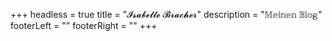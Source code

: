 +++
headless = true
title = "𝓘𝓼𝓪𝓫𝓮𝓵𝓵𝓮 𝓑𝓻𝓪𝓬𝓱𝓮𝓻"
description = "𝕄𝕖𝕚𝕟𝕖𝕟 𝔹𝕝𝕠𝕘"
footerLeft = ""
footerRight = ""
+++
